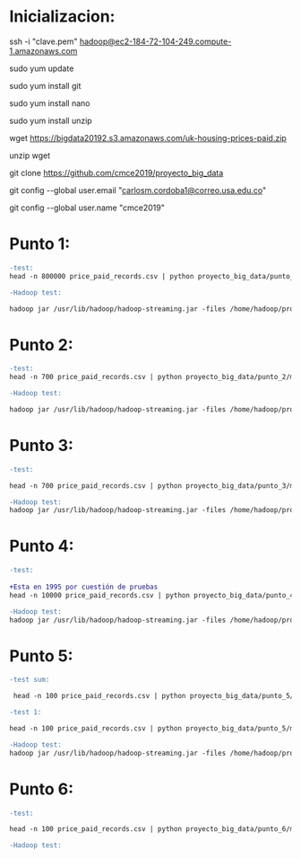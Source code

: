 # Inicializacion:

ssh -i "clave.pem" hadoop@ec2-184-72-104-249.compute-1.amazonaws.com

sudo yum update

sudo yum install git

sudo yum install nano

sudo yum install unzip

wget https://bigdata20192.s3.amazonaws.com/uk-housing-prices-paid.zip

unzip wget

git clone https://github.com/cmce2019/proyecto_big_data

git config --global user.email "carlosm.cordoba1@correo.usa.edu.co"

git config --global user.name "cmce2019"

# Punto 1:
```diff
-test: 
head -n 800000 price_paid_records.csv | python proyecto_big_data/punto_1/mapper.py | sort | python proyecto_big_data/punto_1/reducer.py 
```

```diff
-Hadoop test: 

hadoop jar /usr/lib/hadoop/hadoop-streaming.jar -files /home/hadoop/proyecto_big_data/punto_1/mapper.py,/home/hadoop/proyecto_big_data/punto_1/reducer.py -mapper "python mapper.py" -reducer "python reducer.py" -input /input -output /output_1
```
# Punto 2:
```diff
-test: 
head -n 700 price_paid_records.csv | python proyecto_big_data/punto_2/mapper.py | sort | python proyecto_big_data/punto_2/reducer.py
```
```diff
-Hadoop test: 

hadoop jar /usr/lib/hadoop/hadoop-streaming.jar -files /home/hadoop/proyecto_big_data/punto_2/mapper.py,/home/hadoop/proyecto_big_data/punto_2/reducer.py -mapper "python mapper.py" -reducer "python reducer.py" -input /input -output /output_2
```
# Punto 3:
```diff
-test: 

head -n 700 price_paid_records.csv | python proyecto_big_data/punto_3/mapper.py | sort | python proyecto_big_data/punto_3/reducer.py
```
```diff
-Hadoop test: 
hadoop jar /usr/lib/hadoop/hadoop-streaming.jar -files /home/hadoop/proyecto_big_data/punto_3/mapper.py,/home/hadoop/proyecto_big_data/punto_3/reducer.py -mapper "python mapper.py" -reducer "python reducer.py" -input /input -output /output_3 
```
# Punto 4:
```diff
-test: 
 
+Esta en 1995 por cuestión de pruebas
head -n 10000 price_paid_records.csv | python proyecto_big_data/punto_4/mapper.py | sort -V 
```
```diff
-Hadoop test: 
hadoop jar /usr/lib/hadoop/hadoop-streaming.jar -files /home/hadoop/proyecto_big_data/punto_4/mapper.py,/home/hadoop/proyecto_big_data/punto_4/reducer.py -mapper "python mapper.py" -reducer "python reducer.py" -input /input -output /output_4
```
# Punto 5:
```diff
-test sum: 

 head -n 100 price_paid_records.csv | python proyecto_big_data/punto_5/mapper.py | sort | python proyecto_big_data/punto_1/reducer.py
``` 
```diff
-test 1: 

head -n 100 price_paid_records.csv | python proyecto_big_data/punto_5/mapper.py | sort | python proyecto_big_data/punto_5/reducer.py
``` 
```diff
-Hadoop test: 
hadoop jar /usr/lib/hadoop/hadoop-streaming.jar -files /home/hadoop/proyecto_big_data/punto_5/mapper.py,/home/hadoop/proyecto_big_data/punto_5/reducer.py -mapper "python mapper.py" -reducer "python reducer.py" -input /input -output /output_5
```
# Punto 6:
```diff
-test: 

head -n 100 price_paid_records.csv | python proyecto_big_data/punto_6/mapper.py | sort | python proyecto_big_data/punto_6/reducer.py | sort -V | python proyecto_big_data/punto_6/reducer2.py 

```
```diff
-Hadoop test: 
```